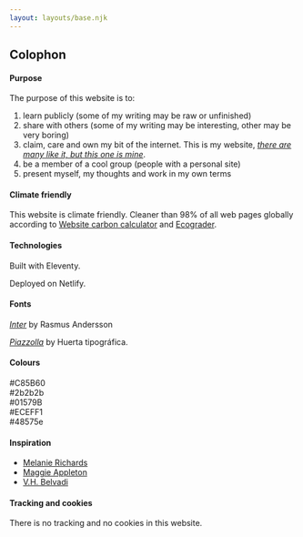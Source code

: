 ```yaml
---
layout: layouts/base.njk
---
```


## Colophon

#### Purpose

The purpose of this website is to:   
1. learn publicly (some of my writing may be raw or unfinished)
2. share with others (some of my writing may be interesting, other may be very boring)
3. claim, care and own my bit of the internet. This is my website, [*there are many like it, but this one is mine*](https://en.wikipedia.org/wiki/Rifleman%27s_Creed).
4. be a member of a cool group (people with a personal site)
5. present myself, my thoughts and work in my own terms

#### Climate friendly

This website is climate friendly. Cleaner than 98% of all web pages globally according to [Website carbon calculator](https://www.websitecarbon.com/website/carlosrodrigo-com/) and [Ecograder](https://ecograder.com/report/ui51eop7QVAu1piHLdKCnYav).

#### Technologies

Built with Eleventy.

Deployed on Netlify.

#### Fonts

[*Inter*](https://fonts.google.com/specimen/Inter) by Rasmus Andersson

*[Piazzolla](https://fonts.google.com/specimen/Piazzolla)* by Huerta tipográfica. 

#### Colours

<span class="square" style="background:var(--red);"></span> #C85B60   
<span class="square" style="background:var(--black);"></span> #2b2b2b   
<span class="square" style="background:var(--blue);"></span> #01579B  
<span class="square" style="background:var(--soft-grey);"></span> #ECEFF1    
<span class="square" style="background:var(--grey);"></span>#48575e   


#### Inspiration

- [Melanie Richards](https://melanie-richards.com/)
- [Maggie Appleton](https://maggieappleton.com/garden)
- [V.H. Belvadi](https://vhbelvadi.com/) 

#### Tracking and cookies

There is no tracking and no cookies in this website.